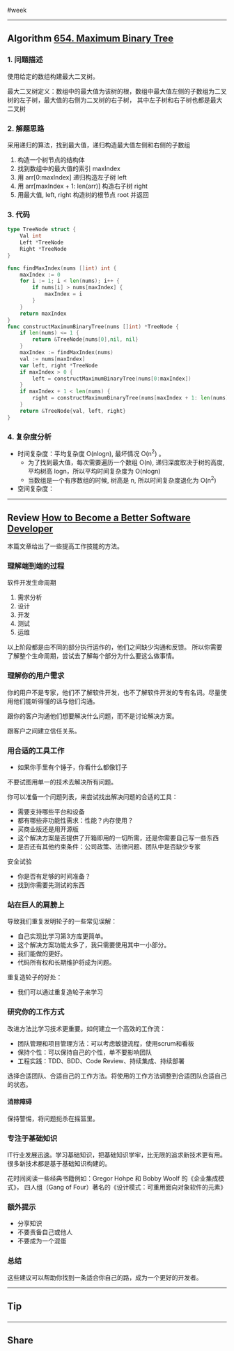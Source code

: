 #week

---

## Algorithm [654. Maximum Binary Tree](https://leetcode.com/problems/maximum-binary-tree/)
### 1. 问题描述
使用给定的数组构建最大二叉树。

最大二叉树定义：数组中的最大值为该树的根，数组中最大值左侧的子数组为二叉树的左子树，最大值的右侧为二叉树的右子树，
其中左子树和右子树也都是最大二叉树

### 2. 解题思路
采用递归的算法，找到最大值，递归构造最大值左侧和右侧的子数组

1. 构造一个树节点的结构体
2. 找到数组中的最大值的索引 maxIndex
3. 用 arr[0:maxIndex] 递归构造左子树 left
4. 用 arr[maxIndex + 1: len(arr)] 构造右子树 right
5. 用最大值, left, right 构造树的根节点 root 并返回

### 3. 代码
```go
type TreeNode struct {
	Val int
	Left *TreeNode
	Right *TreeNode
}

func findMaxIndex(nums []int) int {
	maxIndex := 0
	for i := 1; i < len(nums); i++ {
		if nums[i] > nums[maxIndex] {
			maxIndex = i
		}
	}
	return maxIndex
}
func constructMaximumBinaryTree(nums []int) *TreeNode {
	if len(nums) <= 1 {
		return &TreeNode{nums[0],nil, nil}
	}
	maxIndex := findMaxIndex(nums)
	val := nums[maxIndex]
	var left, right *TreeNode
	if maxIndex > 0 {
		left = constructMaximumBinaryTree(nums[0:maxIndex])
	}
	if maxIndex + 1 < len(nums) {
		right = constructMaximumBinaryTree(nums[maxIndex + 1: len(nums)])
	}
	return &TreeNode{val, left, right}
}

```
### 4. 复杂度分析
* 时间复杂度：平均复杂度 O(nlogn), 最坏情况 O(n<sup>2</sup>) 。
    * 为了找到最大值，每次需要遍历一个数组 O(n), 递归深度取决于树的高度, 平均树高 logn，所以平均时间复杂度为 O(nlogn)
    * 当数组是一个有序数组的时候, 树高是 n, 所以时间复杂度退化为 O(n<sup>2</sup>)
* 空间复杂度： 
---

## Review [How to Become a Better Software Developer](https://medium.com/devtrailsio/how-to-become-a-better-software-developer-dd16072c974e)
本篇文章给出了一些提高工作技能的方法。
### 理解端到端的过程
软件开发生命周期
1. 需求分析
2. 设计
3. 开发
4. 测试
5. 运维

以上阶段都是由不同的部分执行运作的，他们之间缺少沟通和反馈。
所以你需要了解整个生命周期，尝试去了解每个部分为什么要这么做事情。
### 理解你的用户需求
你的用户不是专家，他们不了解软件开发，也不了解软件开发的专有名词。尽量使用他们能听得懂的话与他们沟通。

跟你的客户沟通他们想要解决什么问题，而不是讨论解决方案。

跟客户之间建立信任关系。
### 用合适的工具工作
* 如果你手里有个锤子，你看什么都像钉子

不要试图用单一的技术去解决所有问题。

你可以准备一个问题列表，来尝试找出解决问题的合适的工具：
* 需要支持哪些平台和设备
* 都有哪些非功能性需求：性能？内存使用？
* 买商业版还是用开源版
* 这个解决方案是否提供了开箱即用的一切所需，还是你需要自己写一些东西
* 是否还有其他约束条件：公司政策、法律问题、团队中是否缺少专家

安全试验
* 你是否有足够的时间准备？
* 找到你需要先测试的东西
### 站在巨人的肩膀上
导致我们重复发明轮子的一些常见误解：
* 自己实现比学习第3方库更简单。
* 这个解决方案功能太多了，我只需要使用其中一小部分。
* 我们能做的更好。
* 代码所有权和长期维护将成为问题。

重复造轮子的好处：
* 我们可以通过重复造轮子来学习
### 研究你的工作方式
改进方法比学习技术更重要。如何建立一个高效的工作流：
* 团队管理和项目管理方法：可以考虑敏捷流程，使用scrum和看板
* 保持个性：可以保持自己的个性，单不要影响团队
* 工程实践：TDD、BDD、Code Review、持续集成、持续部署

选择合适团队、合适自己的工作方法。将使用的工作方法调整到合适团队合适自己的状态。
#### 消除障碍
保持警惕，将问题扼杀在摇篮里。
### 专注于基础知识
IT行业发展迅速。学习基础知识，把基础知识学牢，比无限的追求新技术更有用。很多新技术都是基于基础知识构建的。

花时间阅读一些经典书籍例如：Gregor Hohpe 和 Bobby Woolf 的《企业集成模式》，
四人组（Gang of Four）著名的《设计模式：可重用面向对象软件的元素》
### 额外提示
* 分享知识
* 不要责备自己或他人
* 不要成为一个混蛋
### 总结
这些建议可以帮助你找到一条适合你自己的路，成为一个更好的开发者。

---

## Tip
### 

---
    
## Share
### 

